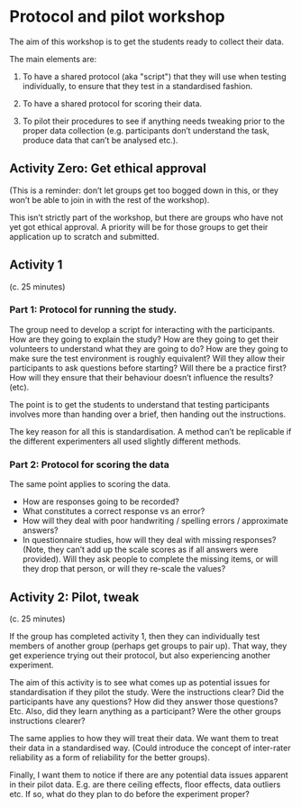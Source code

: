 # Protocol and pilot workshop

The aim of this workshop is to get the students ready to collect their data.  

The main elements are:

1. To have a shared protocol (aka "script") that they will use when testing individually, to ensure that they test in a standardised fashion.

1. To have a shared protocol for scoring their data.

1. To pilot their procedures to see if anything needs tweaking prior to the proper data collection (e.g. participants don’t understand the task, produce data that can’t be analysed etc.).

## Activity Zero: Get ethical approval 

(This is a reminder: don’t let groups get too bogged down in this, or they won’t be able to join in with the rest of the workshop).

This isn’t strictly part of the workshop, but there are groups who have not yet got ethical approval. A priority will be for those groups to get their application up to scratch and submitted.

## Activity 1 

(c. 25 minutes)

### Part 1: Protocol for running the study.

The group need to develop a script for interacting with the participants. How are they going to explain the study? How are they going to get their volunteers to understand what they are going to do? How are they going to make sure the test environment is roughly equivalent? Will they allow their participants to ask questions before starting? Will there be a practice first? How will they ensure that their behaviour doesn’t influence the results? (etc).

The point is to get the students to understand that testing participants involves more than handing over a brief, then handing out the instructions.

The key reason for all this is standardisation. A method can’t be replicable if the different experimenters all used slightly different methods.

### Part 2: Protocol for scoring the data

The same point applies to scoring the data.

- How are responses going to be recorded?
- What constitutes a correct response vs an error?
- How will they deal with poor handwriting / spelling errors / approximate answers?
- In questionnaire studies, how will they deal with missing responses? (Note, they can’t add up the scale scores as if all answers were provided). Will they ask people to complete the missing items, or will they drop that person, or will they re-scale the values?

## Activity 2: Pilot, tweak

(c. 25 minutes)

If the group has completed activity 1, then they can individually test members of another group (perhaps get groups to pair up). That way, they get experience trying out their protocol, but also experiencing another experiment.

The aim of this activity is to see what comes up as potential issues for standardisation if they pilot the study. Were the instructions clear? Did the participants have any questions? How did they answer those questions? Etc. Also, did they learn anything as a participant? Were the other groups instructions clearer?

The same applies to how they will treat their data. We want them to treat their data in a standardised way. (Could introduce the concept of inter-rater reliability as a form of reliability for the better groups).

Finally, I want them to notice if there are any potential data issues apparent in their pilot data. E.g. are there ceiling effects, floor effects, data outliers etc. If so, what do they plan to do before the experiment proper?
